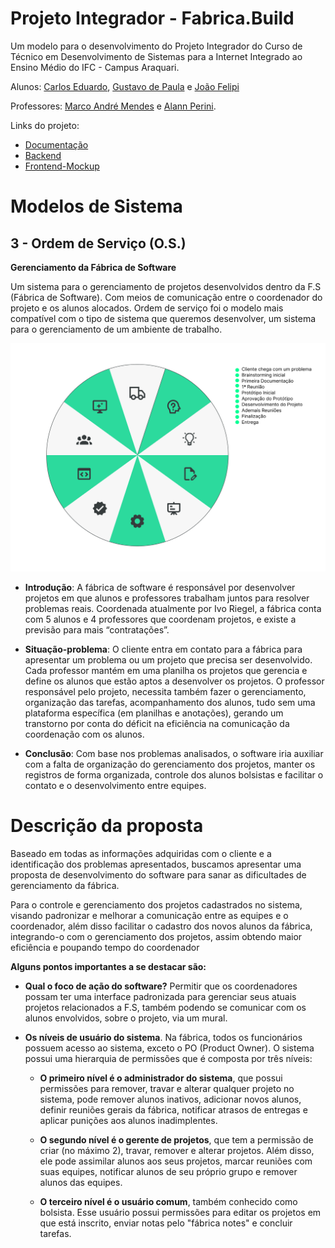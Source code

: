 # Projeto Integrador - Fabrica.Build

Um modelo para o desenvolvimento do Projeto Integrador do Curso de Técnico em Desenvolvimento de Sistemas para a Internet Integrado ao Ensino Médio do IFC - Campus Araquari.

Alunos: [Carlos Eduardo](https://github.com/FaDoAdamSandler), [Gustavo de Paula](https://github.com/GustavodePaulaGorges) e [João Felipi](https://github.com/snow-sr)

Professores: [Marco André Mendes](github.com/marcoandre) e [Alann Perini](https://github.com/AlannKPerini).

Links do projeto:

-   [Documentação](github.com/FaDoAdamSandler/pi-modelo)
-   [Backend]()
-   [Frontend-Mockup](https://www.figma.com/file/XHktzx8KwSCYFRFMbHjZec/F%C3%A1brica-Build?node-id=0%3A1&t=sLv59h9FqwW3CUKk-1)

<!-- # Como usar esse modelo para o Projeto Integrador

1. Faça um fork desse repositório para a sua conta do GitHub.
2. Clone o repositório para o seu computador.
3. Abra o arquivo README.md no seu editor de texto favorito (recomendamos o [Visual Studio Code](https://code.visualstudio.com/)).
4. Tenha instalada a extensão [Markdown All in One](https://marketplace.visualstudio.com/items?itemName=yzhang.markdown-all-in-one) no seu editor de texto.
5. Edite o arquivo README.md com as informações do seu projeto. -->

<!-- # Desenvolvimento

-   As equipes serão avaliadas por cada etapa da documentação e entregas realizadas.
-   Cada equipe deverá escolher um sistema para o desenvolvimento das atividades, a partir dos modelos apresentados. -->

# Modelos de Sistema

<!-- **Nessa parte a equipe deve escolher um dos modelos de sistemas para desenvolver o projeto. Ao escolher, escreva uma breve descrição do sistema e o motivo da escolha e pode apagar os outros modelos.** -->

## 3 - Ordem de Serviço (O.S.)

**Gerenciamento da Fábrica de Software**

Um sistema para o gerenciamento de projetos desenvolvidos dentro da F.S (Fábrica de Software). Com meios de comunicação entre o coordenador do projeto e os alunos alocados. Ordem de serviço foi o modelo mais compatível com o tipo de sistema que queremos desenvolver, um sistema para o gerenciamento de um ambiente de trabalho.


![Ciclo da Venda](docs/CicloDeVendas.svg "Ciclo da Venda")

-   **Introdução**: A fábrica de software é responsável por desenvolver projetos em que alunos e professores trabalham juntos para resolver problemas reais. Coordenada atualmente por Ivo Riegel, a fábrica conta com 5 alunos e 4 professores que coordenam projetos, e existe a previsão para mais “contratações”.
 
-   **Situação-problema**: O cliente entra em contato para a fábrica para apresentar um problema ou um projeto que precisa ser desenvolvido. Cada professor mantém em uma planilha os projetos que gerencia e define os alunos que estão aptos a desenvolver os projetos.
O professor responsável pelo projeto, necessita também fazer o gerenciamento, organização das tarefas, acompanhamento dos alunos, tudo sem uma plataforma   específica (em planilhas e anotações), gerando um transtorno por conta do déficit na eficiência na comunicação da coordenação com os alunos.

-   **Conclusão**: Com base nos problemas analisados, o software iria auxiliar com a falta de organização do gerenciamento dos projetos, manter os registros de forma organizada, controle dos alunos bolsistas e facilitar o contato e o desenvolvimento entre equipes.

# Descrição da proposta

Baseado em todas as informações adquiridas com o cliente e a identificação dos problemas apresentados, buscamos apresentar uma proposta de desenvolvimento do software para sanar as dificultades de gerenciamento da fábrica.

Para o controle e gerenciamento dos projetos cadastrados no sistema, visando padronizar e melhorar a comunicação entre as equipes e o coordenador, além disso facilitar o cadastro dos novos alunos da fábrica, integrando-o com o gerenciamento dos projetos, assim obtendo maior eficiência e poupando tempo do coordenador

**Alguns pontos importantes a se destacar são:**

-   **Qual o foco de ação do software?** Permitir que os coordenadores possam ter uma interface padronizada para gerenciar seus atuais projetos relacionados a F.S, também podendo se comunicar com os alunos envolvidos, sobre o projeto, via um mural. 

-   **Os níveis de usuário do sistema**. Na fábrica, todos os funcionários possuem acesso ao sistema, exceto o PO (Product Owner). O sistema possui uma hierarquia de permissões que é composta por três níveis:

    -   **O primeiro nível é o administrador do sistema**, que possui permissões para remover, travar e alterar qualquer projeto no sistema, pode remover alunos inativos, adicionar novos alunos, definir reuniões gerais da fábrica, notificar atrasos de entregas e aplicar punições aos alunos inadimplentes.

    -   **O segundo nível é o gerente de projetos**, que tem a permissão de criar (no máximo 2), travar, remover e alterar projetos. Além disso, ele pode assimilar alunos aos seus projetos, marcar reuniões com suas equipes, notificar alunos de seu próprio grupo e remover alunos das equipes.

    -   **O terceiro nível é o usuário comum**, também conhecido como bolsista. Esse usuário possui permissões para editar os projetos em que está inscrito, enviar notas pelo "fábrica notes" e concluir tarefas.

